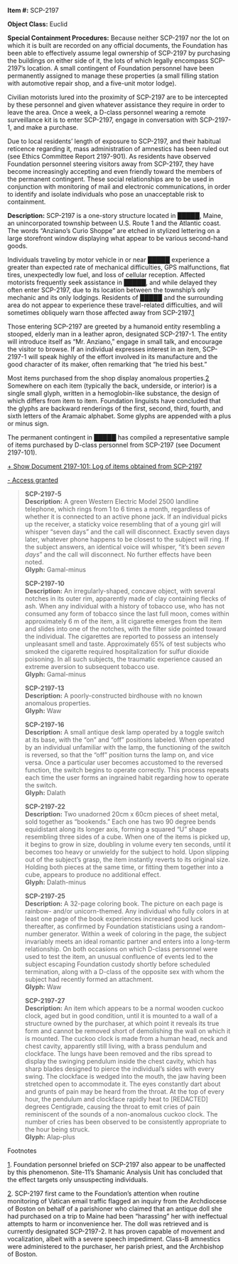 **Item #:** SCP-2197

**Object Class:** Euclid

**Special Containment Procedures:** Because neither SCP-2197 nor the lot on which it is built are recorded on any official documents, the Foundation has been able to effectively assume legal ownership of SCP-2197 by purchasing the buildings on either side of it, the lots of which legally encompass SCP-2197’s location. A small contingent of Foundation personnel have been permanently assigned to manage these properties (a small filling station with automotive repair shop, and a five-unit motor lodge).

Civilian motorists lured into the proximity of SCP-2197 are to be intercepted by these personnel and given whatever assistance they require in order to leave the area. Once a week, a D-class personnel wearing a remote surveillance kit is to enter SCP-2197, engage in conversation with SCP-2197-1, and make a purchase.

Due to local residents’ length of exposure to SCP-2197, and their habitual reticence regarding it, mass administration of amnestics has been ruled out (see Ethics Committee Report 2197-901). As residents have observed Foundation personnel steering visitors away from SCP-2197, they have become increasingly accepting and even friendly toward the members of the permanent contingent. These social relationships are to be used in conjunction with monitoring of mail and electronic communications, in order to identify and isolate individuals who pose an unacceptable risk to containment.

**Description:** SCP-2197 is a one-story structure located in █████, Maine, an unincorporated township between U.S. Route 1 and the Atlantic coast. The words “Anziano’s Curio Shoppe” are etched in stylized lettering on a large storefront window displaying what appear to be various second-hand goods.

Individuals traveling by motor vehicle in or near █████ experience a greater than expected rate of mechanical difficulties, GPS malfunctions, flat tires, unexpectedly low fuel, and loss of cellular reception. Affected motorists frequently seek assistance in █████, and while delayed they often enter SCP-2197, due to its location between the township’s only mechanic and its only lodgings. Residents of █████ and the surrounding area do not appear to experience these travel-related difficulties, and will sometimes obliquely warn those affected away from SCP-2197.[1](javascript:;)

Those entering SCP-2197 are greeted by a humanoid entity resembling a stooped, elderly man in a leather apron, designated SCP-2197-1. The entity will introduce itself as “Mr. Anziano,” engage in small talk, and encourage the visitor to browse. If an individual expresses interest in an item, SCP-2197-1 will speak highly of the effort involved in its manufacture and the good character of its maker, often remarking that “he tried his best.”

Most items purchased from the shop display anomalous properties.[2](javascript:;) Somewhere on each item (typically the back, underside, or interior) is a single small glyph, written in a hemoglobin-like substance, the design of which differs from item to item. Foundation linguists have concluded that the glyphs are backward renderings of the first, second, third, fourth, and sixth letters of the Aramaic alphabet. Some glyphs are appended with a plus or minus sign.

The permanent contingent in █████ has compiled a representative sample of items purchased by D-class personnel from SCP-2197 (see Document 2197-101).

[+ Show Document 2197-101: Log of items obtained from SCP-2197](javascript:;)

[\- Access granted](javascript:;)

> **SCP-2197-5**  
> **Description:** A green Western Electric Model 2500 landline telephone, which rings from 1 to 6 times a month, regardless of whether it is connected to an active phone jack. If an individual picks up the receiver, a staticky voice resembling that of a young girl will whisper “seven days” and the call will disconnect. Exactly seven days later, whatever phone happens to be closest to the subject will ring. If the subject answers, an identical voice will whisper, “it’s been _seven days_” and the call will disconnect. No further effects have been noted.  
> **Glyph:** Gamal-minus
> 
> **SCP-2197-10**  
> **Description:** An irregularly-shaped, concave object, with several notches in its outer rim, apparently made of clay containing flecks of ash. When any individual with a history of tobacco use, who has not consumed any form of tobacco since the last full moon, comes within approximately 6 m of the item, a lit cigarette emerges from the item and slides into one of the notches, with the filter side pointed toward the individual. The cigarettes are reported to possess an intensely unpleasant smell and taste. Approximately 65% of test subjects who smoked the cigarette required hospitalization for sulfur dioxide poisoning. In all such subjects, the traumatic experience caused an extreme aversion to subsequent tobacco use.  
> **Glyph:** Gamal-minus
> 
> **SCP-2197-13**  
> **Description:** A poorly-constructed birdhouse with no known anomalous properties.  
> **Glyph:** Waw
> 
> **SCP-2197-16**  
> **Description:** A small antique desk lamp operated by a toggle switch at its base, with the “on” and “off” positions labeled. When operated by an individual unfamiliar with the lamp, the functioning of the switch is reversed, so that the “off” position turns the lamp on, and vice versa. Once a particular user becomes accustomed to the reversed function, the switch begins to operate correctly. This process repeats each time the user forms an ingrained habit regarding how to operate the switch.  
> **Glyph:** Dalath
> 
> **SCP-2197-22**  
> **Description:** Two unadorned 20cm x 60cm pieces of sheet metal, sold together as “bookends.” Each one has two 90 degree bends equidistant along its longer axis, forming a squared “U” shape resembling three sides of a cube. When one of the items is picked up, it begins to grow in size, doubling in volume every ten seconds, until it becomes too heavy or unwieldy for the subject to hold. Upon slipping out of the subject’s grasp, the item instantly reverts to its original size. Holding both pieces at the same time, or fitting them together into a cube, appears to produce no additional effect.  
> **Glyph:** Dalath-minus
> 
> **SCP-2197-25**  
> **Description:** A 32-page coloring book. The picture on each page is rainbow- and/or unicorn-themed. Any individual who fully colors in at least one page of the book experiences increased good luck thereafter, as confirmed by Foundation statisticians using a random-number generator. Within a week of coloring in the page, the subject invariably meets an ideal romantic partner and enters into a long-term relationship. On both occasions on which D-class personnel were used to test the item, an unusual confluence of events led to the subject escaping Foundation custody shortly before scheduled termination, along with a D-class of the opposite sex with whom the subject had recently formed an attachment.  
> **Glyph:** Waw
> 
> **SCP-2197-27**  
> **Description:** An item which appears to be a normal wooden cuckoo clock, aged but in good condition, until it is mounted to a wall of a structure owned by the purchaser, at which point it reveals its true form and cannot be removed short of demolishing the wall on which it is mounted. The cuckoo clock is made from a human head, neck and chest cavity, apparently still living, with a brass pendulum and clockface. The lungs have been removed and the ribs spread to display the swinging pendulum inside the chest cavity, which has sharp blades designed to pierce the individual’s sides with every swing. The clockface is wedged into the mouth, the jaw having been stretched open to accommodate it. The eyes constantly dart about and grunts of pain may be heard from the throat. At the top of every hour, the pendulum and clockface rapidly heat to \[REDACTED\] degrees Centigrade, causing the throat to emit cries of pain reminiscent of the sounds of a non-anomalous cuckoo clock. The number of cries has been observed to be consistently appropriate to the hour being struck.  
> **Glyph:** Alap-plus

Footnotes

[1](javascript:;). Foundation personnel briefed on SCP-2197 also appear to be unaffected by this phenomenon. Site-11’s Shamanic Analysis Unit has concluded that the effect targets only unsuspecting individuals.

[2](javascript:;). SCP-2197 first came to the Foundation’s attention when routine monitoring of Vatican email traffic flagged an inquiry from the Archdiocese of Boston on behalf of a parishioner who claimed that an antique doll she had purchased on a trip to Maine had been “harassing” her with ineffectual attempts to harm or inconvenience her. The doll was retrieved and is currently designated SCP-2197-2. It has proven capable of movement and vocalization, albeit with a severe speech impediment. Class-B amnestics were administered to the purchaser, her parish priest, and the Archbishop of Boston.